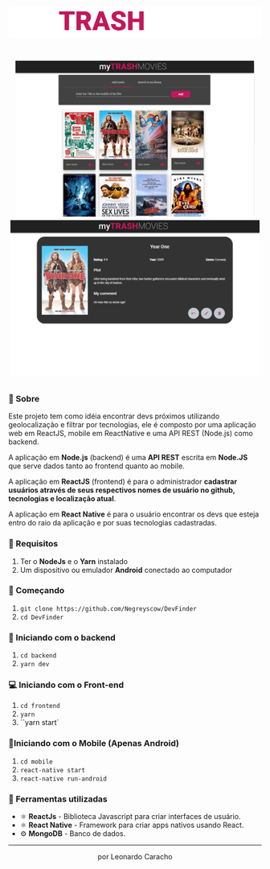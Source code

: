 <h1 align="center" background-color="black">
  <img src='./frontend/src/assets/logo.png'>
</h1>

<h1 align="center">
  <p align="center">
    <img height="310" src='./img/desktop-1.PNG'>
    <img height="310" src="./img/desktop-2.PNG">
  </p>
    
</h1>

### 📜 Sobre
Este projeto tem como idéia encontrar devs próximos utilizando geolocalização e filtrar por tecnologias, ele é composto por uma aplicação web em ReactJS, mobile em ReactNative e uma API REST (Node.js) como backend. 

A aplicação em **Node.js** (backend) é uma **API REST** escrita em **Node.JS** que serve dados tanto ao frontend quanto ao mobile. 

A aplicação em **ReactJS** (frontend) é para o administrador **cadastrar usuários através de seus respectivos nomes de usuário no github, tecnologias e localização atual**.

A aplicação em **React Native** é para o usuário encontrar os devs que esteja entro do raio da aplicação e por suas tecnologias cadastradas.

### 🔽 Requisitos
1. Ter o **NodeJs** e o **Yarn** instalado
2. Um dispositivo ou emulador **Android** conectado ao computador

### :rocket: Começando
1. ``git clone https://github.com/Negreyscow/DevFinder``
2. ``cd DevFinder``

### :rocket: Iniciando com o backend
1. ``cd backend``
2. ``yarn dev``

### 💻 Iniciando com o Front-end 
1. ``cd frontend``
2. ``yarn``
3. ``yarn start`

### 📱Iniciando com o Mobile (Apenas Android)
1. ``cd mobile``
2. ``react-native start``
3. ``react-native run-android``

### 🧰  Ferramentas utilizadas
- ⚛️ **ReactJs** - Biblioteca Javascript para criar interfaces de usuário.
- ⚛️ **React Native** - Framework para criar apps nativos usando React.
- ⚙️ **MongoDB** - Banco de dados.

<hr>
<p align="center"> por Leonardo Caracho </p>
